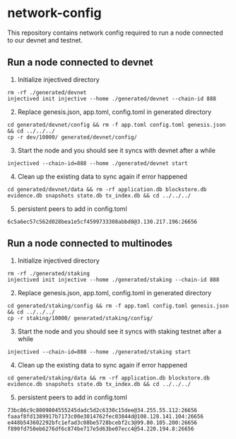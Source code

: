 # network-config
This repository contains network config required to run a node connected to our devnet and testnet.

## Run a node connected to devnet
1. Initialize injectived directory
```
rm -rf ./generated/devnet
injectived init injective --home ./generated/devnet --chain-id 888
```

2. Replace genesis.json, app.toml, config.toml in generated directory
```
cd generated/devnet/config && rm -f app.toml config.toml genesis.json && cd ../../../
cp -r dev/10000/ generated/devnet/config/
```

3. Start the node and you should see it syncs with devnet after a while
```
injectived --chain-id=888 --home ./generated/devnet start
```

4. Clean up the existing data to sync again if error happened
```
cd generated/devnet/data && rm -rf application.db blockstore.db evidence.db snapshots state.db tx_index.db && cd ../../../
```

5. persistent peers to add in config.toml
```
6c5a6ec57c562d028bea1e5cf4599733308abbd8@3.130.217.196:26656
```

## Run a node connected to multinodes
1. Initialize injectived directory
```
rm -rf ./generated/staking
injectived init injective --home ./generated/staking --chain-id 888
```

2. Replace genesis.json, app.toml, config.toml in generated directory
```
cd generated/staking/config && rm -f app.toml config.toml genesis.json && cd ../../../
cp -r staking/10000/ generated/staking/config/
```

3. Start the node and you should see it syncs with staking testnet after a while
```
injectived --chain-id=888 --home ./generated/staking start
```

4. Clean up the existing data to sync again if error happened
```
cd generated/staking/data && rm -rf application.db blockstore.db evidence.db snapshots state.db tx_index.db && cd ../../../
```

5. persistent peers to add in config.toml
```
73bc86c9c8009804555245dadc5d2c6330c15dee@34.255.55.112:26656
faaaf8fd1389917b7173c00e3014762fec03844d@108.128.141.104:26656
e448b543602292bfc1efad3c08be5728bcebf2c3@99.80.105.200:26656
f890fd750eb6276df6c874be717e5d63be07ecc4@54.220.194.8:26656
```

